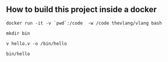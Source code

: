 ## How to build this project inside a docker ## 
``docker run -it -v `pwd`:/code  -w /code thevlang/vlang bash ``

 ```mkdir bin```
 
```v hello.v -o /bin/hello```

```bin/hello```

